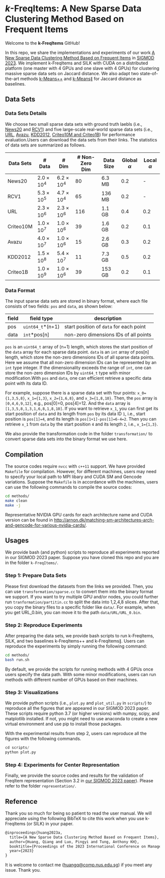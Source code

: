 # $k$-FreqItems: A New Sparse Data Clustering Method Based on Frequent Items

Welcome to the **k-FreqItems** GitHub!

In this repo, we share the implementations and experiments of our work [A New Sparse Data Clustering Method Based on Frequent Items](https://drive.google.com/file/d/1WyqXT0XOzy62MEK7hF_5mBkgNxuzowKT/view?usp=sharing) in [SIGMOD 2023](https://2023.sigmod.org/index.shtml). We implement k-FreqItems and SILK with CUDA on a distributed platform (one master with 4 GPUs and one slave with 4 GPUs) for clustering massive sparse data sets on Jaccard distance. We also adapt two state-of-the-art methods [k-Means++](https://dl.acm.org/doi/abs/10.5555/1283383.1283494) and [k-Means$\parallel$](https://dl.acm.org/doi/abs/10.14778/2180912.2180915) for Jaccard distance as baselines.

## Data Sets

### Data Sets Details

We choose two small sparse data sets with ground truth laebls (i.e., [News20](https://www.csie.ntu.edu.tw/~cjlin/libsvmtools/datasets/multiclass.html#news20) and [RCV1](https://www.csie.ntu.edu.tw/~cjlin/libsvmtools/datasets/multiclass.html#rcv1.multiclass)) and five large-scale real-world sparse data sets (i.e., [URL](https://www.csie.ntu.edu.tw/~cjlin/libsvmtools/datasets/binary.html#url), [Avazu](https://www.csie.ntu.edu.tw/~cjlin/libsvmtools/datasets/binary.html#avazu), [KDD2012](https://www.csie.ntu.edu.tw/~cjlin/libsvmtools/datasets/binary.html#kdd2012), [Criteo10M and Criteo1B](https://www.csie.ntu.edu.tw/~cjlin/libsvmtools/datasets/binary.html#criteo_tb)) for performance evaluation.Users can download the data sets from their links. The statistics of data sets are summarized as follows.

| Data Sets | # Data            | # Dim             | # Non-Zero Dim | Data Size | Global $\alpha$ | Local $\alpha$ |
| --------- | ----------------- | ----------------- | -------------- | --------- | --------------- | -------------- |
| News20    | $2.0 \times 10^4$ | $6.2 \times 10^4$ | 80             | 6.3 MB    | 0.2             | -              |
| RCV1      | $5.3 \times 10^5$ | $4.7 \times 10^4$ | 65             | 136 MB    | 0.2             | -              |
| URL       | $2.3 \times 10^6$ | $2.3 \times 10^6$ | 116            | 1.1 GB    | 0.4             | 0.2            |
| Criteo10M | $1.0 \times 10^7$ | $1.0 \times 10^6$ | 39             | 1.6 GB    | 0.2             | 0.1            |
| Avazu     | $4.0 \times 10^7$ | $1.0 \times 10^6$ | 15             | 2.6 GB    | 0.3             | 0.2            |
| KDD2012   | $1.5 \times 10^8$ | $5.4 \times 10^7$ | 11             | 7.3 GB    | 0.5             | 0.2            |
| Criteo1B  | $1.0 \times 10^9$ | $1.0 \times 10^6$ | 39             | 153 GB    | 0.2             | 0.1            |

### Data Format

The input sparse data sets are stored in binary format, where each file consists of two fields: `pos` and `data`, as shown below:

| field | field type       | description                             |
| ----- | ---------------- | --------------------------------------- |
| pos   | `uint64_t`*(n+1) | start position of `data` for each point |
| data  | `int`*pos[n]     | non-zero dimensions IDs of all points   |

`pos` is an `uint64_t` array of (n+1) length, which stores the start position of the `data` array for each sparse data point. `data` is an `int` array of pos[n] length, which store the non-zero dimensions IDs of all sparse data points. Here we assume that all non-zero dimension IDs can be represented by an `int` type integer. If the dimensionality exceeds the range of `int`, one can store the non-zero dimension IDs by `uint64_t` type with minor modification.With `pos` and `data`, one can efficient retrieve a specific data point with its data ID.

For example, suppose there is a sparse data set with four points: `x_0={1,3,5,8}`, `x_1={1,3}`, `x_2={1,6,8}`, and `x_3={1,8,10}`. Then, the `pos` array is `[0,4,6,9,12]`, e.g., pos[0]=0, pos[4]=12. And the `data` array is `[1,3,5,8,1,3,1,6,8,1,8,10]`. If you want to retrieve `x_1`, you can first get its start position of `data` and its length from `pos` by its data ID `1`, i.e., start position is `pos[1]=4`, and its length is `pos[1+1]-pos[1]=6-4=2`. Then you can retrieve `x_1` from `data` by the start position `4` and its length `2`, i.e., `x_1={1,3}`.

We also provide the transformation code in the folder `transformation/` to convert sparse data sets into the binary format we use here.

## Compilation

The source codes require ```nvcc``` with ```c++11``` support. We have provided `Makefile` for compilation. However, for different machines, users may need to specify your local path to MPI libary and CUDA SM and Gencode variations. Suppose the `Makefile` is in accordance with the machines, users can use the following commands to compile the source codes:

```bash
cd methods/
make clean
make -j
```

Representative NVIDIA GPU cards for each architecture name and CUDA version can be found in <http://arnon.dk/matching-sm-architectures-arch-and-gencode-for-various-nvidia-cards/>.

## Usages

We provide bash (and python) scripts to reproduce all experiments reported in our SIGMOD 2023 paper. Suppose you have cloned this repo and you are in the folder `k-FreqItems/`.

### Step 1: Prepare Data Sets

Please first download the datasets from the links we provided. Then, you can use `transformation/sparse.cc` to convert them into the binary format we support. If you want to try multiple GPU and/or nodes, you could further run `tranformation/partitin.cc` to split the data into 1,2,4,8 slices. After that, you copy the binary files to a specific folder like `data/`. For example, when you get URL_0.bin, you can move it to the path `data/URL/URL_0.bin`.

### Step 2: Reproduce Experiments

After preparing the data sets, we provide bash scripts to run k-FreqItems, SILK, and two baselines k-FreqItems++ and k-FreqItems$\parallel$. Users can reproduce the experiments by simply running the following command:

```bash
cd methods/
bash run.sh
```

By default, we provide the scripts for running methods with 4 GPUs once users specify the data path. With some minor modifications, users can run methods with different number of GPUs based on their machines.

### Step 3: Visualizations

We provide python scripts (i.e., `plot.py` and `plot_util.py` in `scripts/`) to reproduce all the figures that are appeared in our SIGMOD 2023 paper. These scripts require python 3.7 (or higher versions) with numpy, scipy, and matplotlib installed. If not, you might need to use anaconda to create a new virtual environment and use pip to install those packages.

With the experimental results from step 2, users can reproduce all the figures with the following commands.

```python
cd scripts/
python plot.py
```

### Step 4: Experiments for Center Representation

Finally, we provide the source codes and results for the validation of FreqItem representation (Section 3.2 in [our SIGMOD 2023 paper](https://drive.google.com/file/d/1WyqXT0XOzy62MEK7hF_5mBkgNxuzowKT/view?usp=sharing)). Please refer to the folder `representation/`.

## Reference

Thank you so much for being so patient to read the user manual. We will appreciate using the following BibTeX to cite this work when you use k-FreqItems (or SILK) in your paper.

```tex
@inproceedings{huang2023a,
  title={A New Sparse Data Clustering Method Based on Frequent Items},
  author={Huang, Qiang and Luo, Pingyi and Tung, Anthony KH},
  booktitle={Proceedings of the 2023 International Conference on Management of Data (SIGMOD)},
  year={2023}
}
```

It is welcome to contact me (huangq@comp.nus.edu.sg) if you meet any issue. Thank you.

